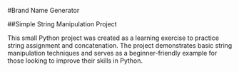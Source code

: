 #Brand Name Generator

##Simple String Manipulation Project

This small Python project was created as a learning exercise to practice string assignment and concatenation. The project demonstrates basic string manipulation techniques and serves as a beginner-friendly example for those looking to improve their skills in Python.
